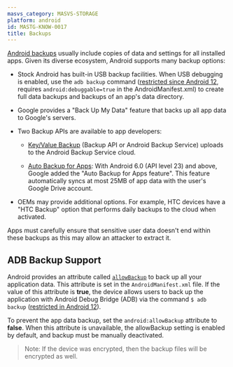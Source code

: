```yaml
---
masvs_category: MASVS-STORAGE
platform: android
id: MASTG-KNOW-0017
title: Backups
---
```


[Android backups](https://developer.android.com/identity/data/backup) usually include copies of data and settings for all installed apps. Given its diverse ecosystem, Android supports many backup options:

- Stock Android has built-in USB backup facilities. When USB debugging is enabled, use the `adb backup` command ([restricted since Android 12](https://developer.android.com/about/versions/12/behavior-changes-12#adb-backup-restrictions), requires `android:debuggable=true` in the AndroidManifest.xml) to create full data backups and backups of an app's data directory.

- Google provides a "Back Up My Data" feature that backs up all app data to Google's servers.

- Two Backup APIs are available to app developers:
    - [Key/Value Backup](https://developer.android.com/guide/topics/data/keyvaluebackup.html "Key/Value Backup") (Backup API or Android Backup Service) uploads to the Android Backup Service cloud.

    - [Auto Backup for Apps](https://developer.android.com/guide/topics/data/autobackup.html "Auto Backup for Apps"): With Android 6.0 (API level 23) and above, Google added the "Auto Backup for Apps feature". This feature automatically syncs at most 25MB of app data with the user's Google Drive account.

- OEMs may provide additional options. For example, HTC devices have a "HTC Backup" option that performs daily backups to the cloud when activated.

Apps must carefully ensure that sensitive user data doesn't end within these backups as this may allow an attacker to extract it.

## ADB Backup Support

Android provides an attribute called [`allowBackup`](https://developer.android.com/guide/topics/manifest/application-element.html#allowbackup "allowBackup attribute") to back up all your application data. This attribute is set in the `AndroidManifest.xml` file. If the value of this attribute is **true**, the device allows users to back up the application with Android Debug Bridge (ADB) via the command `$ adb backup` ([restricted in Android 12](https://developer.android.com/about/versions/12/behavior-changes-12#adb-backup-restrictions)).

To prevent the app data backup, set the `android:allowBackup` attribute to **false**. When this attribute is unavailable, the allowBackup setting is enabled by default, and backup must be manually deactivated.

> Note: If the device was encrypted, then the backup files will be encrypted as well.
